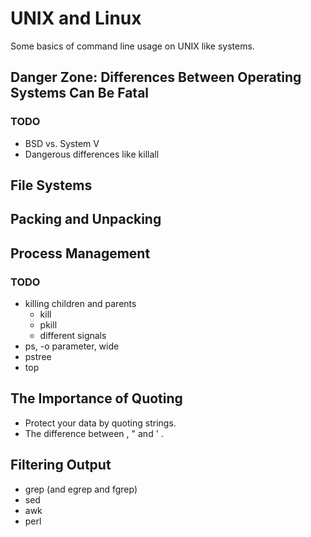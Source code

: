 # UNIX and Linux

Some basics of command line usage on UNIX like systems.

## Danger Zone: Differences Between Operating Systems Can Be Fatal

### TODO 

- BSD vs. System V
- Dangerous differences like killall

## File Systems

## Packing and Unpacking

## Process Management

### TODO

- killing children and parents
  - kill
  - pkill
  - different signals
- ps, -o parameter, wide 
- pstree
- top

## The Importance of Quoting

- Protect your data by quoting strings.
- The difference between \, " and ' .

## Filtering Output

- grep (and egrep and fgrep)
- sed
- awk
- perl
